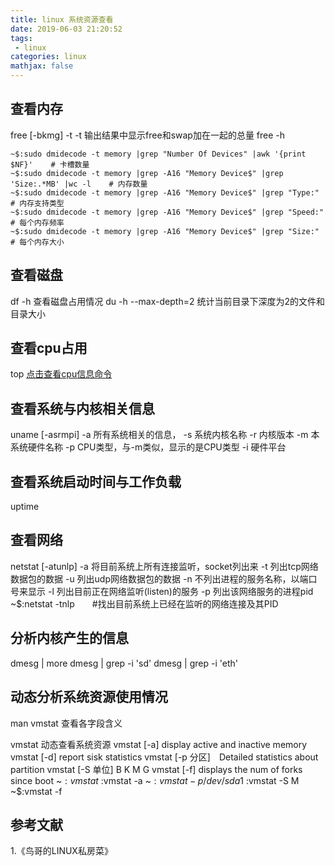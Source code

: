 ```yaml
---
title: linux 系统资源查看
date: 2019-06-03 21:20:52
tags:
 - linux
categories: linux
mathjax: false
---
```


## 查看内存
free [-bkmg] -t
    -t  输出结果中显示free和swap加在一起的总量
free -h 

``` shell
~$:sudo dmidecode -t memory |grep "Number Of Devices" |awk '{print $NF}'    # 卡槽数量
~$:sudo dmidecode -t memory |grep -A16 "Memory Device$" |grep 'Size:.*MB' |wc -l    # 内存数量
~$:sudo dmidecode -t memory |grep -A16 "Memory Device$" |grep "Type:"  # 内存支持类型
~$:sudo dmidecode -t memory |grep -A16 "Memory Device$" |grep "Speed:" # 每个内存频率
~$:sudo dmidecode -t memory |grep -A16 "Memory Device$" |grep "Size:"  # 每个内存大小
```

## 查看磁盘
df -h 查看磁盘占用情况
du -h --max-depth=2 统计当前目录下深度为2的文件和目录大小

## 查看cpu占用
top
[点击查看cpu信息命令](https://mxxhcm.github.io//2019/05/07/linux-cpu信息查看/)

## 查看系统与内核相关信息
uname [-asrmpi]
    -a 所有系统相关的信息，
    -s 系统内核名称
    -r 内核版本
    -m 本系统硬件名称
    -p CPU类型，与-m类似，显示的是CPU类型
    -i 硬件平台

## 查看系统启动时间与工作负载    
uptime

## 查看网络
netstat [-atunlp]
    -a 将目前系统上所有连接监听，socket列出来
    -t 列出tcp网络数据包的数据
    -u 列出udp网络数据包的数据
    -n 不列出进程的服务名称，以端口号来显示
    -l 列出目前正在网络监听(listen)的服务
    -p 列出该网络服务的进程pid
~$:netstat -tnlp　　#找出目前系统上已经在监听的网络连接及其PID

## 分析内核产生的信息
dmesg | more
dmesg | grep -i 'sd'
dmesg | grep -i 'eth'

## 动态分析系统资源使用情况
man vmstat 查看各字段含义

vmstat      动态查看系统资源
vmstat [-a]     display active and inactive memory
vmstat [-d] report sisk statistics
vmstat [-p 分区]　Detailed statistics about partition
vmstat [-S 单位]  B K M G 
vmstat [-f]  displays the num of forks since boot
~$:vmstat 
~$:vmstat -a 
~$:vmstat -p /dev/sda1
~$:vmstat -S M
~$:vmstat -f

## 参考文献
1.《鸟哥的LINUX私房菜》 
